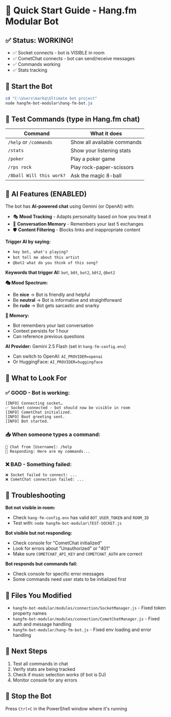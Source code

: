 # 🤖 Quick Start Guide - Hang.fm Modular Bot

## ✅ Status: WORKING!
- ✅ Socket connects - bot is VISIBLE in room
- ✅ CometChat connects - bot can send/receive messages
- ✅ Commands working
- ✅ Stats tracking

## 🚀 Start the Bot

```powershell
cd "C:\Users\markq\Ultimate bot project"
node hangfm-bot-modular\hang-fm-bot.js
```

## 🧪 Test Commands (type in Hang.fm chat)

| Command | What it does |
|---------|-------------|
| `/help` or `/commands` | Show all available commands |
| `/stats` | Show your listening stats |
| `/poker` | Play a poker game |
| `/rps rock` | Play rock-paper-scissors |
| `/8ball Will this work?` | Ask the magic 8-ball |

## 🤖 AI Features (ENABLED)

The bot has **AI-powered chat** using Gemini (or OpenAI) with:
- 🎭 **Mood Tracking** - Adapts personality based on how you treat it
- 🧠 **Conversation Memory** - Remembers your last 5 exchanges
- 🛡️ **Content Filtering** - Blocks links and inappropriate content

**Trigger AI by saying:**
- `hey bot, what's playing?`
- `bot tell me about this artist`
- `@bot2 what do you think of this song?`

**Keywords that trigger AI:**
`bot`, `b0t`, `bot2`, `b0t2`, `@bot2`

**🎭 Mood Spectrum:**
- Be **nice** → Bot is friendly and helpful
- Be **neutral** → Bot is informative and straightforward
- Be **rude** → Bot gets sarcastic and snarky

**🧠 Memory:**
- Bot remembers your last conversation
- Context persists for 1 hour
- Can reference previous questions

**AI Provider:** Gemini 2.5 Flash (set in `hang-fm-config.env`)
- Can switch to OpenAI: `AI_PROVIDER=openai`
- Or HuggingFace: `AI_PROVIDER=huggingface`

## 👀 What to Look For

### ✅ GOOD - Bot is working:
```
[INFO] Connecting socket…
✅ Socket connected - bot should now be visible in room
[INFO] CometChat initialized.
[INFO] Boot greeting sent.
[INFO] Bot started.
```

### 📥 When someone types a command:
```
💬 Chat from [Username]: /help
🤖 Responding: Here are my commands...
```

### ❌ BAD - Something failed:
```
❌ Socket failed to connect: ...
❌ CometChat connection failed: ...
```

## 🐛 Troubleshooting

**Bot not visible in room:**
- Check `hang-fm-config.env` has valid `BOT_USER_TOKEN` and `ROOM_ID`
- Test with: `node hangfm-bot-modular\TEST-SOCKET.js`

**Bot visible but not responding:**
- Check console for "CometChat initialized"
- Look for errors about "Unauthorized" or "401"
- Make sure `COMETCHAT_API_KEY` and `COMETCHAT_AUTH` are correct

**Bot responds but commands fail:**
- Check console for specific error messages
- Some commands need user stats to be initialized first

## 📝 Files You Modified
- `hangfm-bot-modular/modules/connection/SocketManager.js` - Fixed token property names
- `hangfm-bot-modular/modules/connection/CometChatManager.js` - Fixed auth and message handling
- `hangfm-bot-modular/hang-fm-bot.js` - Fixed env loading and error handling

## 🎯 Next Steps
1. Test all commands in chat
2. Verify stats are being tracked
3. Check if music selection works (if bot is DJ)
4. Monitor console for any errors

## 🛑 Stop the Bot
Press `Ctrl+C` in the PowerShell window where it's running

